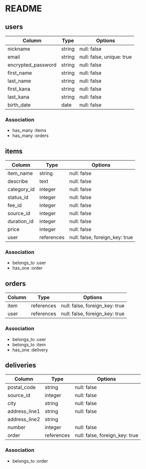 # README

##  users

| Column             | Type   | Options                   |
| ------------------ | ------ | ------------------------- |
| nickname           | string | null: false               |
| email              | string | null: false, unique: true |
| encrypted_password | string | null: false               |
| first_name         | string | null: false               |
| last_name          | string | null: false               |
| first_kana         | string | null: false               |
| last_kana          | string | null: false               |
| birth_date         | date   | null: false               |


### Association

- has_many :items
- has_many :orders


##  items

| Column         | Type       | Options                        |
| -------------- | ---------- | ------------------------------ |
| item_name      | string     | null: false                    |
| describe       | text       | null: false                    |
| category_id    | integer    | null: false                    |
| status_id      | integer    | null: false                    |
| fee_id         | integer    | null: false                    |
| source_id      | integer    | null: false                    |
| duration_id    | integer    | null: false                    |
| price          | integer    | null: false                    |
| user           | references | null: false, foreign_key: true |

### Association

- belongs_to :user
- has_one :order

##  orders

| Column         | Type      | Options                                   |
| -------------- | --------- | ----------------------------------------- |
| item           | references| null: false, foreign_key: true            |
| user           | references| null: false, foreign_key: true            |


### Association

- belongs_to :user
- belongs_to :item
- has_one :delivery

##  deliveries

| Column             | Type       | Options                        |
| ------------------ | ---------- | ------------------------------ |
| postal_code        | string     | null: false                    |
| source_id          | integer    | null: false                    |
| city               | string     | null: false                    |
| address_line1      | string     | null: false                    |
| address_line2      | string     |                                |
| number             | integer    | null: false                    |
| order              | references | null: false, foreign_key: true |

### Association

- belongs_to :order
